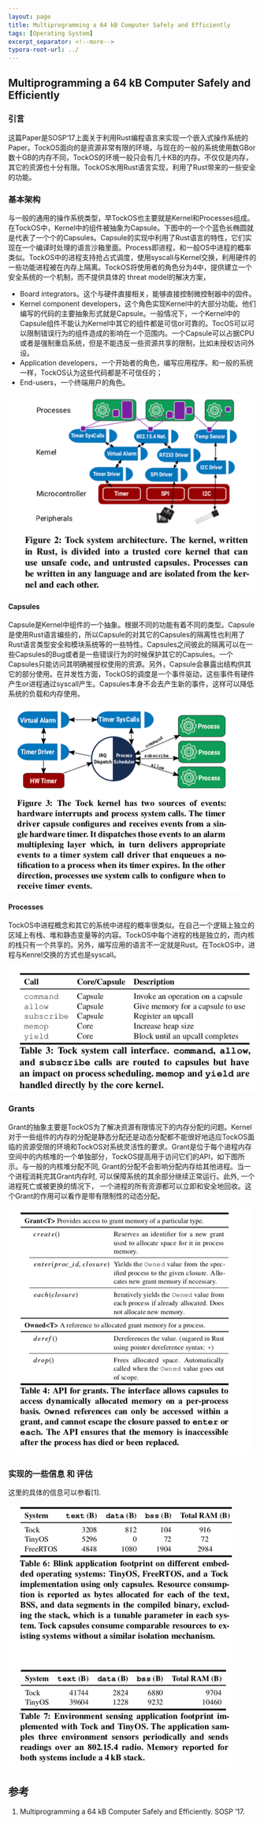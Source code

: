 ```yaml
---
layout: page
title: Multiprogramming a 64 kB Computer Safely and Efficiently
tags: [Operating System]
excerpt_separator: <!--more-->
typora-root-url: ../
---
```


## Multiprogramming a 64 kB Computer Safely and Efficiently

### 引言

  这篇Paper是SOSP‘17上面关于利用Rust编程语言来实现一个嵌入式操作系统的Paper。TockOS面向的是资源非常有限的环境，与现在的一般的系统使用数GBor数十GB的内存不同，TockOS的环境一般只会有几十KB的内存。不仅仅是内存，其它的资源也十分有限。TockOS水用Rust语言实现，利用了Rust带来的一些安全的功能。



### 基本架构

  与一般的通用的操作系统类型，早TockOS也主要就是Kernel和Processes组成。在TockOS中，Kernel中的组件被抽象为Capsule。下图中的一个个蓝色长椭圆就是代表了一个个的Capsules。Capsule的实现中利用了Rust语言的特性，它们实现在一个编译时处理的语言沙箱里面。Process即进程，和一般OS中进程的概率类似。TockOS中的进程支持抢占式调度，使用syscall与Kernel交换，利用硬件的一些功能进程被在内存上隔离。TockOS将使用者的角色分为4中，提供建立一个安全系统的一个机制，而不提供具体的 threat model的解决方案，

* Board integrators。这个与硬件直接相关，能够直接控制微控制器中的固件。
* Kernel component developers，这个角色实现Kernel中的大部分功能。他们编写的代码的主要抽象形式就是Capsule。一般情况下，一个Kernel中的Capsule组件不能认为Kernel中其它的组件都是可信or可靠的。TocOS可以可以限制错误行为的组件造成的影响在一个范围内。一个Capsule可以占据CPU或者是强制重启系统，但是不能违反一些资源共享的限制，比如未授权访问外设。
* Application developers，一个开始者的角色，编写应用程序。和一般的系统一样，TockOS认为这些代码都是不可信任的；
* End-users，一个终端用户的角色。

![tock-arch](/assets/img/tock-arch.png)

#### Capsules

 Capsule是Kernel中组件的一个抽象。根据不同的功能有着不同的类型。Capsule是使用Rust语言编些的，所以Capsule的对其它的Capsules的隔离性也利用了Rust语言类型安全和模块系统等的一些特性。Capsules之间彼此的隔离可以在一些Capsules的Bug或者是一些错误行为的时候保护其它的Capsules。一个Capsules只能访问其明确被授权使用的资源。另外，Capsule会暴露出结构供其它的部分使用。在并发性方面，TockOS的调度是一个事件驱动，这些事件有硬件产生or进程通过syscall产生。Capsules本身不会去产生新的事件，这样可以降低系统的负载和内存使用。

![tock-kernel](/assets/img/tock-kernel.png)

#### Processes

  TockOS中进程概念和其它的系统中进程的概率很类似。在自己一个逻辑上独立的区域上有栈、堆和静态变量等的内容。TockOS中每个进程的栈是独立的，而内核的栈只有一个共享的。另外，编写应用的语言不一定就是Rust。在TockOS中，进程与Kenrel交换的方式也是syscall。

![tock-syscall](/assets/img/tock-syscall.png)

### Grants

 Grant的抽象主要是TockOS为了解决资源有限情况下的内存分配的问题。Kernel对于一些组件的内存的分配是静态分配还是动态分配都不能很好地适应TockOS面临的资源受限的环境和TockOS对系统灵活性的要求。Grant是位于每个进程内存空间中的内核堆的一个单独部分，TockOS提高用于访问它们的API，如下图所示。与一般的内核堆分配不同, Grant的分配不会影响分配内存给其他进程。当一个进程消耗完其Grant内存时, 可以保障系统的其余部分继续正常运行。此外, 一个进程死亡或被更换的情况下， 一个进程的所有资源都可以立即和安全地回收。这个Grant的作用可以看作是带有限制性的动态分配。

![tock-grant](/assets/img/tock-grant.png)

### 实现的一些信息 和 评估

  这里的具体的信息可以参看[1].

![tock-perf](/assets/img/tock-perf.png)





## 参考

1. Multiprogramming a 64 kB Computer Safely and Efficiently. SOSP ’17.
